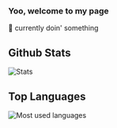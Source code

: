 ### Yoo, welcome to my page
🌱 currently doin' something

## Github Stats
![Stats](https://github-readme-stats.vercel.app/api?username=riksiprnm&show_icons=true&count_private=true&theme=tokyonight)

## Top Languages
![Most used languages](https://github-readme-stats.vercel.app/api/top-langs/?username=riksiprnm&layout=compact&langs_count=10&theme=tokyonight)
